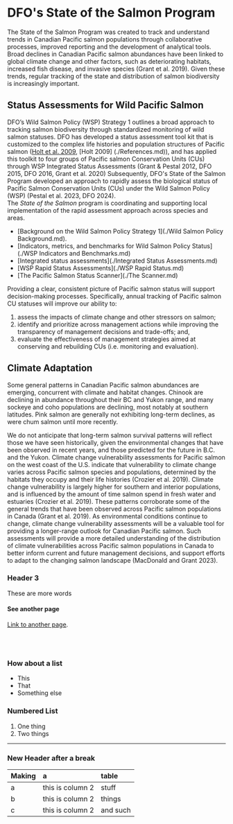 # **DFO's State of the Salmon Program**

The State of the Salmon Program was created to track and understand trends in Canadian Pacific salmon populations through collaborative processes, improved reporting 
and the development of analytical tools.
Broad declines in Canadian Pacific salmon abundances have been linked to global climate change and other factors, such as 
deteriorating habitats, increased fish disease, and invasive species (Grant et al. 2019). Given these trends, regular tracking of 
the state and distribution of salmon biodiversity is increasingly important.


## **Status Assessments for Wild Pacific Salmon**

DFO’s Wild Salmon Policy (WSP) Strategy 1 outlines a broad approach to tracking salmon biodiversity through standardized monitoring of wild salmon statuses. 
DFO has developed a status assessment tool kit that is customized to the complex life histories and population structures of Pacific salmon ([Holt et al. 2009](./References.md), [Holt 2009] (./References.md)), 
and has applied this toolkit to four groups of Pacific salmon Conservation Units (CUs) through WSP Integrated Status Assessments (Grant & Pestal 2012, DFO 2015, DFO 2016, Grant et al. 2020)
Subsequently, DFO's State of the Salmon Program developed an approach to rapidly assess the biological status of Pacific Salmon Conservation Units (CUs) under the Wild Salmon Policy (WSP) (Pestal et al. 2023, DFO 2024).   
The *State of the Salmon* program is coordinating and supporting local implementation of the rapid assessment approach across species and areas.

- [Background on the Wild Salmon Policy Strategy 1](./Wild Salmon Policy Background.md).
- [Indicators, metrics, and benchmarks for Wild Salmon Policy Status](./WSP Indicators and Benchmarks.md)
- [Integrated status assessments](./Integrated Status Assessments.md)
- [WSP Rapid Status Assessments](./WSP Rapid Status.md)
- [The Pacific Salmon Status Scanner](./The Scanner.md)


Providing a clear, consistent picture of Pacific salmon status will support decision-making processes. Specifically, annual tracking of Pacific salmon CU statuses will improve our ability to: 
1) assess the impacts of climate change and other stressors on salmon; 
2) identify and prioritize across management actions while improving the transparency of management decisions and trade-offs; and, 
3) evaluate the effectiveness of management strategies aimed at conserving and rebuilding CUs (i.e. monitoring and evaluation).
 

## **Climate Adaptation**

Some general patterns in Canadian Pacific salmon abundances are emerging, concurrent with climate and habitat changes. Chinook are declining in abundance throughout their BC and Yukon range, and many sockeye and coho 
populations are declining, most notably at southern latitudes. Pink salmon are generally not exhibiting long-term declines, as were chum salmon until more recently. 

We do not anticipate that long-term salmon survival patterns will reflect those we have seen historically, given the environmental changes that have been observed in recent years, and those predicted for the 
future in B.C. and the Yukon. Climate change vulnerability assessments for Pacific salmon on the west coast of the U.S. indicate that vulnerability to climate change varies across Pacific salmon species and 
populations, determined by the habitats they occupy and their life histories (Crozier et al. 2019). Climate change vulnerability is largely higher for southern and interior populations, and is influenced by the amount 
of time salmon spend in fresh water and estuaries (Crozier et al. 2019). These patterns corroborate some of the general trends that have been observed across Pacific salmon populations in Canada (Grant et al. 2019).
As environmental conditions continue to change, climate change vulnerability assessments will be a valuable tool for providing a longer-range outlook for Canadian Pacific salmon. Such assessments will provide a more 
detailed understanding of the distribution of climate vulnerabilities across Pacific salmon populations in Canada to better inform current and future management decisions, and support efforts to adapt to the changing 
salmon landscape (MacDonald and Grant 2023).   
 


### Header 3 

These are more words


#### See another page
[Link to another page](./linkedpage.html).



<br>
<br>



### How about a list
* This
* That
* Something else

### Numbered List
1. One thing
2. Two things

***
### New Header after a break

| Making        | a         | table |
|:-------------|:------------------|:------|
| a           | this is column 2 | stuff |
| b           | this is column 2    | things  |
| c           | this is column 2       | and such   |

